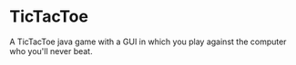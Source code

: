 # TicTacToe
A TicTacToe java game with a GUI in which you play against the computer who you'll never beat.
